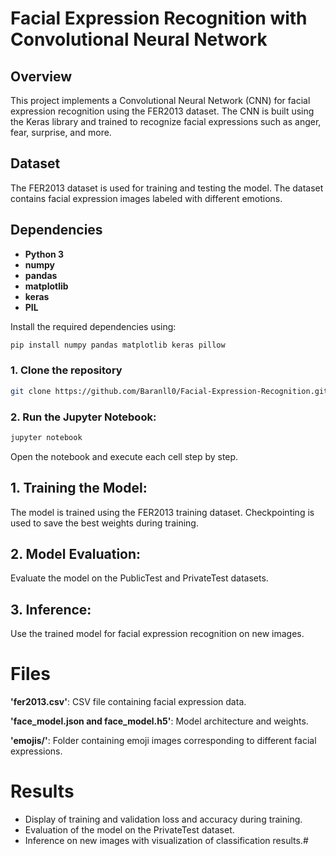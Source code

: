 # Facial Expression Recognition with Convolutional Neural Network

## Overview

This project implements a Convolutional Neural Network (CNN) for facial expression recognition using the FER2013 dataset. The CNN is built using the Keras library and trained to recognize facial expressions such as anger, fear, surprise, and more.

## Dataset

The FER2013 dataset is used for training and testing the model. The dataset contains facial expression images labeled with different emotions.

## Dependencies

- **Python 3**
- **numpy**
- **pandas**
- **matplotlib**
- **keras**
- **PIL**

Install the required dependencies using:

```bash
pip install numpy pandas matplotlib keras pillow
```
### 1. Clone the repository
```bash
git clone https://github.com/Baranll0/Facial-Expression-Recognition.git
```
### 2. Run the Jupyter Notebook:
```bash
jupyter notebook
```
Open the notebook and execute each cell step by step.

## 1. Training the Model:

The model is trained using the FER2013 training dataset.
Checkpointing is used to save the best weights during training.

## 2. Model Evaluation:

Evaluate the model on the PublicTest and PrivateTest datasets.

## 3. Inference:

Use the trained model for facial expression recognition on new images.

# Files
**'fer2013.csv'**: CSV file containing facial expression data.

**'face_model.json and face_model.h5'**: Model architecture and weights.

**'emojis/'**: Folder containing emoji images corresponding to different facial expressions.

# Results

* Display of training and validation loss and accuracy during training.
* Evaluation of the model on the PrivateTest dataset.
* Inference on new images with visualization of classification results.#
